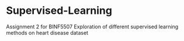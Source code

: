 # Supervised-Learning
Assignment 2 for BINF5507
Exploration of different supervised learning methods on heart disease dataset
